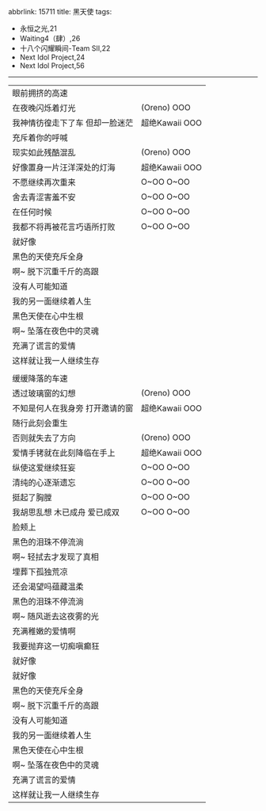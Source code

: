 abbrlink: 15711
title: 黑天使
tags:
  - 永恒之光,21
  - Waiting4（肆）,26
  - 十八个闪耀瞬间-Team SII,22
  - Next Idol Project,24
  - Next Idol Project,56
---
|      |      |
|--|--|
|眼前拥挤的高速|      |
|在夜晚闪烁着灯光|(Oreno) OOO|
|我神情彷徨走下了车 但却一脸迷茫|超绝Kawaii OOO|
|充斥着你的呼喊|      |
|现实如此残酷混乱|(Oreno) OOO|
|好像置身一片汪洋深处的灯海|超绝Kawaii OOO|
|不愿继续再次重来|O~OO O~OO|
|舍去青涩害羞不安|O~OO O~OO|
|在任何时候|O~OO O~OO|
|我都不将再被花言巧语所打败|O~OO O~OO|
|就好像|      |
|黑色的天使充斥全身|      |
|啊~ 脱下沉重千斤的高跟|      |
|没有人可能知道|      |
|我的另一面继续着人生|      |
|黑色天使在心中生根|      |
|啊~ 坠落在夜色中的灵魂|      |
|充满了谎言的爱情|      |
|这样就让我一人继续生存|      |
|      |      |
|缓缓降落的车速|      |
|透过玻璃窗的幻想|(Oreno) OOO|
|不知是何人在我身旁 打开邀请的窗|超绝Kawaii OOO|
|随行此刻会重生|      |
|否则就失去了方向|(Oreno) OOO|
|爱情手铐就在此刻降临在手上|超绝Kawaii OOO|
|纵使这爱继续狂妄|O~OO O~OO|
|清纯的心逐渐遗忘|O~OO O~OO|
|挺起了胸膛|O~OO O~OO|
|我胡思乱想 木已成舟 爱已成双|O~OO O~OO|
|脸颊上|      |
|黑色的泪珠不停流淌|      |
|啊~ 轻拭去才发现了真相|      |
|埋葬下孤独荒凉|      |
|还会渴望吗蕴藏温柔|      |
|黑色的泪珠不停流淌|      |
|啊~ 随风逝去这夜雾的光|      |
|充满稚嫩的爱情啊|      |
|我要抛弃这一切痴嗔癫狂|      |
|就好像|      |
|就好像|      |
|黑色的天使充斥全身|      |
|啊~ 脱下沉重千斤的高跟|      |
|没有人可能知道|      |
|我的另一面继续着人生|      |
|黑色天使在心中生根|      |
|啊~ 坠落在夜色中的灵魂|      |
|充满了谎言的爱情|      |
|这样就让我一人继续生存|      |